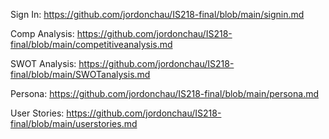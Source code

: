 Sign In: https://github.com/jordonchau/IS218-final/blob/main/signin.md

Comp Analysis: https://github.com/jordonchau/IS218-final/blob/main/competitiveanalysis.md

SWOT Analysis: https://github.com/jordonchau/IS218-final/blob/main/SWOTanalysis.md

Persona: https://github.com/jordonchau/IS218-final/blob/main/persona.md

User Stories: https://github.com/jordonchau/IS218-final/blob/main/userstories.md
